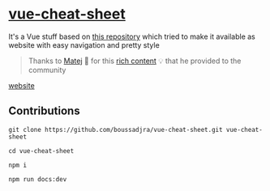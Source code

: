 # [vue-cheat-sheet](https://vue-cheat-sheet.herokuapp.com/)

It\'s a Vue stuff based on [this repository](https://github.com/dekadentno/vue-cheat-sheet') which tried to make it available as website with easy navigation and pretty style

> Thanks to [Matej](https://dekadentno.github.io/) 💪 for this [rich content](https://github.com/dekadentno/vue-cheat-sheet) 💡 that he provided to the community


[website](https://vue-cheat-sheet.herokuapp.com/)

## Contributions

    git clone https://github.com/boussadjra/vue-cheat-sheet.git vue-cheat-sheet

    cd vue-cheat-sheet

    npm i

    npm run docs:dev
